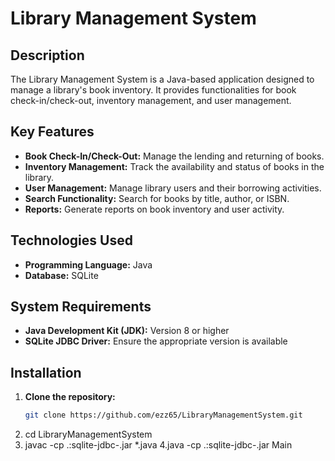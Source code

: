 # Library Management System

## Description
The Library Management System is a Java-based application designed to manage a library's book inventory. It provides functionalities for book check-in/check-out, inventory management, and user management.

## Key Features
- **Book Check-In/Check-Out:** Manage the lending and returning of books.
- **Inventory Management:** Track the availability and status of books in the library.
- **User Management:** Manage library users and their borrowing activities.
- **Search Functionality:** Search for books by title, author, or ISBN.
- **Reports:** Generate reports on book inventory and user activity.

## Technologies Used
- **Programming Language:** Java
- **Database:** SQLite


## System Requirements
- **Java Development Kit (JDK):** Version 8 or higher
- **SQLite JDBC Driver:** Ensure the appropriate version is available

## Installation

1. **Clone the repository:**
   ```sh
   git clone https://github.com/ezz65/LibraryManagementSystem.git
2. cd LibraryManagementSystem
3. javac -cp .:sqlite-jdbc-<version>.jar *.java
4.java -cp .:sqlite-jdbc-<version>.jar Main


